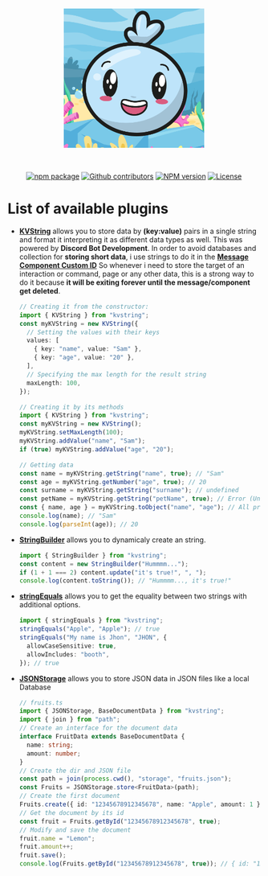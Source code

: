 <div align="center">
	<br />
	<p>
		<img src="../resources//images/wave-background.png" width="280" alt="Wave background" />
	</p>
	<br />
	<p>
		<a href="https://github.com/ALxOver/wave.js/tree/main"><img src="https://img.shields.io/badge/Repository-black?style=flat&logo=github&link=https%3A%2F%2Fgithub.com%2FALxOver%2Fwave.js%2Ftree%2Fmain" alt="npm package" /></a>
		<a href="https://github.com/ALxOver/wave.js/tree/main"><img src="https://img.shields.io/github/contributors/ALxOver/wave-dev?logo=github&label=Contributors&color=black" alt="Github contributors" /></a>
		<a href="https://www.npmjs.com/package/@wave-dev/plugins"><img src="https://img.shields.io/npm/v/%40wave-dev/plugins?logo=npm" alt="NPM version" /></a>
		<a href="https://www.npmjs.com/package/@wave-dev/plugins"><img src="https://img.shields.io/npm/l/%40wave-dev%2Fplugins?logo=npm" alt="License" /></a>
	</p>
</div>

# List of available plugins

- **[KVString](/typings/classes/KVString.d.ts)** allows you to store data by **(key:value)** pairs in a single string and format it interpreting it as different data types as well.
  This was powered by **Discord Bot Development**.
  In order to avoid databases and collection for **storing short data**, i use strings to do it in the **[Message Component Custom ID](https://discord.com/developers/docs/interactions/message-components#custom-id)**
  So whenever i need to store the target of an interaction or command, page or any other data, this is a strong way to do it because **it will be exiting forever until the message/component get deleted**.

  ```ts
  // Creating it from the constructor:
  import { KVString } from "kvstring";
  const myKVString = new KVString({
    // Setting the values with their keys
    values: [
      { key: "name", value: "Sam" },
      { key: "age", value: "20" },
    ],
    // Specifying the max length for the result string
    maxLength: 100,
  });
  ```

  ```ts
  // Creating it by its methods
  import { KVString } from "kvstring";
  const myKVString = new KVString();
  myKVString.setMaxLength(100);
  myKVString.addValue("name", "Sam");
  if (true) myKVString.addValue("age", "20");
  ```

  ```ts
  // Getting data
  const name = myKVString.getString("name", true); // "Sam"
  const age = myKVString.getNumber("age", true); // 20
  const surname = myKVString.getString("surname"); // undefined
  const petName = myKVString.getString("petName", true); // Error (Unnnable to get the value named petName)
  const { name, age } = myKVString.toObject("name", "age"); // All properties are of type string
  console.log(name); // "Sam"
  console.log(parseInt(age)); // 20
  ```

- **[StringBuilder](/typings/classes/StringBuilder.d.ts)** allows you to dynamicaly create an string.
  ```ts
  import { StringBuilder } from "kvstring";
  const content = new StringBuilder("Hummmm...");
  if (1 + 1 === 2) content.update("it's true!", ", ");
  console.log(content.toString()); // "Hummmm..., it's true!"
  ```
- **[stringEquals](/typings/functions/stringEcuals.d.ts)** allows you to get the equality between two strings with additional options.
  ```ts
  import { stringEquals } from "kvstring";
  stringEquals("Apple", "Apple"); // true
  stringEquals("My name is Jhon", "JHON", {
    allowCaseSensitive: true,
    allowIncludes: "booth",
  }); // true
  ```
- **[JSONStorage](/typings/classes/JSONStorage.d.ts)** allows you to store JSON data in JSON files like a local Database

  ```ts
  // fruits.ts
  import { JSONStorage, BaseDocumentData } from "kvstring";
  import { join } from "path";
  // Create an interface for the document data
  interface FruitData extends BaseDocumentData {
    name: string;
    amount: number;
  }
  // Create the dir and JSON file
  const path = join(process.cwd(), "storage", "fruits.json");
  const Fruits = JSONStorage.store<FruitData>(path);
  // Create the first document
  Fruits.create({ id: "12345678912345678", name: "Apple", amount: 1 });
  // Get the document by its id
  const fruit = Fruits.getById("12345678912345678", true);
  // Modify and save the document
  fruit.name = "Lemon";
  fruit.amount++;
  fruit.save();
  console.log(Fruits.getById("12345678912345678", true)); // { id: "12345678912345678", name: "Lemon", amount: 3 }
  ```
